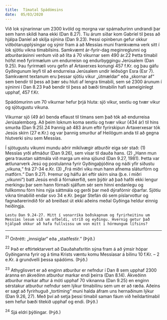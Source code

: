 ```yaml
---
title:  Tímatal Spádómsins
date:  05/03/2020
---
```


Við lok sýnarinnar um 2300 kvöld og morgna var spámaðurinn undrandi þar sem hann skildi hana ekki (Dan 8.27). Tíu árum síðar kom Gabríel til þess að hjálpa Daníel að skilja sýnina (Dan 9.23). Þessi opinberun gefur okkur viðbótarupplýsingar og sýnir fram á að Messías muni framkvæma verk sitt í lok sjötíu vikna tímabilsins. Samkvæmt ár-fyrir-dag meginreglunni og atburðarásinni verðum við að líta á 70 vikurnar sem 490 ár.22 Þetta tímabil hófst með fyrirmælum um endurreisn og endurbyggingu Jerúsalem (Dan 9.25). Þau fyrirmæli voru gefin af Artaxerxes konungi 457 f.Kr. og þau gáfu Gyðingunum leyfi til að endurreisa Jerúsalem undir leiðsögn Esra (Esr 7). Samkvæmt textanum eru þessar sjötíu vikur „útmældar“ eða „skornar af“ sem bendir til þess að þær séu hluti af lengra tímabili, sem sé 2300 árunum í sýninni í Dan 8.23 Það bendir til þess að bæði tímabilin hafi sameiginlegt upphaf, 457 f.Kr.

Spádómurinn um 70 vikurnar hefur þrjá hluta: sjö vikur, sextíu og tvær vikur og sjötugustu vikuna.

Vikurnar sjö (49 ár) benda eflaust til tímans sem það tók að endurreisa Jerúsalemborg. Að þeim loknum koma sextíu og tvær vikur (434 ár) til hins smurða (Dan 9.25).24 Þannig að 483 árum eftir fyrirskipun Artaxerxesar tók Jesús skírn (27 e.Kr.) og var þannig smurður af Heilögum anda til að gegna hlutverki sínu sem Messías.

Í sjötugustu vikunni mundu aðrir mikilvægir atburðir eiga sér stað: (1) Messías yrði afmáður (Dan 9.26), sem vísar til dauða hans. (2) „Hann mun gera traustan sáttmála við marga um eina sjöund (Dan 9.27, 1981). Þetta var ætlunarverk Jesú og postulanna fyrir Gyðingaþjóðina og náði yfir síðustu „vikuna,“ frá 27-34 e.Kr. (3) „Frá miðri viku mun hann afnema sláturfórn og matfórn.“ Dan 9.27). Þremur og hálfu ári eftir skírn sína (þ.e. í miðri „vikunni“) batt Jesús endi á fórnakerfið, sem þýðir að það hafði ekki lengur merkingu þar sem hann fórnaði sjálfum sér sem hinni endanlegu og fullkomnu fórn hins nýja sáttmála og gerði þar með dýrafórnir óþarfar. Sjötíu vikna tímabilið endar svo 34 e.Kr. þegar Stefán dó sem píslarvottur og fagnaðarerindið fór að breiðast út ekki aðeins meðal Gyðinga heldur einnig heiðingja.

`Lestu Dan 9.24-27. Mitt í vonarríka boðskapnum og fyrirheitinu um Messías lesum við um ofbeldi, stríð og eyðingu. Hvernig getur það hjálpað okkur að hafa fullvissu um von mitt í hörmungum lífsins?`

---

<sup>21</sup> Orðrétt: „innsiglar“ eða „staðfestir.“ (Þýð.)

<sup>22</sup> Það er eftirtektarvert að Dauðahafsritin sýna fram á að ýmsir hópar Gyðinganna fyrir og á tíma Krists væntu komu Messíasar á bilinu 10 f.Kr. – 2 e.Kr. á grundvelli þessa spádóms. (Þýð.)

<sup>23</sup> Athyglisvert er að enginn atburður er nefndur í Dan 8 sem upphaf 2300 áranna en ákveðinn atburður markar endi þeirra (Dan 8.14).  Ákveðinn atburður markar aftur á móti upphaf 70 viknanna (Dan 9.25) en enginn sérstakur atburður nefndur sem lýkur tímabilinu sem um er að ræða.  Aðeins er sagt að fyrirhuguð „tortíming“ muni halda áfram uns hernaðinum lýkur (Dan 9.26, 27).  Með því að setja þessi tímabil saman fáum við heildartímabil sem hefur bæði titekið upphaf og endi. (Þýð.)

<sup>24</sup> Sjá eldri þýðingar. (Þýð.)